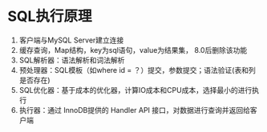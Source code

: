 # SQL执行原理

1. 客户端与MySQL Server建立连接
2. 缓存查询，Map结构，key为sql语句，value为结果集， 8.0后删除该功能
3. SQL解析器：语法解析和词法解析
4. 预处理器：SQL模板（如where id = ？）提交，参数提交；语法验证(表和列是否存在)
5. SQL优化器：基于成本的优化器，计算IO成本和CPU成本，选择最小的进行执行
6. 执行器：通过 InnoDB提供的 Handler API 接口，对数据进行查询并返回给客户端
